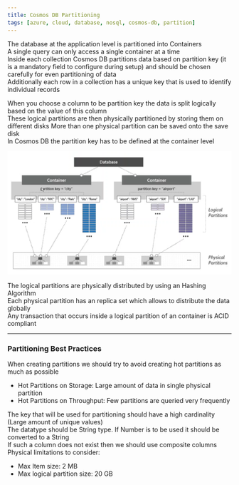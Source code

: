 ```yaml
---
title: Cosmos DB Partitioning
tags: [azure, cloud, database, nosql, cosmos-db, partition]
---
```


The database at the application level is partitioned into Containers  
A single query can only access a single container at a time  
Inside each collection Cosmos DB partitions data based on partition key (it is a mandatory field to configure during setup) and should be chosen carefully for even partitioning of data  
Additionally each row in a collection has a unique key that is used to identify individual records

When you choose a column to be partition key the data is split logically based on the value of this column  
These logical partitions are then physically partitioned by storing them on different disks   More than one physical partition can be saved onto the save disk  
In Cosmos DB the partition key has to be defined at the container level

![Partitions in Cosmos DB|600](../../images/partitioning-in-cosmos-db.png)

The logical partitions are physically distributed by using an Hashing Algorithm  
Each physical partition has an replica set which allows to distribute the data globally  
Any transaction that occurs inside a logical partition of an container is ACID compliant

---

### Partitioning Best Practices

When creating partitions we should try to avoid creating hot partitions as much as possible
* Hot Partitions on Storage: Large amount of data in single physical partition
* Hot Partitions on Throughput: Few partitions are queried very frequently

The key that will be used for partitioning should have a high cardinality (Large amount of unique values)  
The datatype should be String type. If Number is to be used it should be converted to a String  
If such a column does not exist then we should use composite columns  
Physical limitations to consider:

* Max Item size: 2 MB
* Max logical partition size: 20 GB